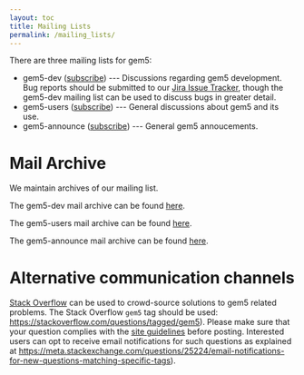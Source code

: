 ```yaml
---
layout: toc
title: Mailing Lists
permalink: /mailing_lists/
---
```


There are three mailing lists for gem5:

* gem5-dev ([subscribe](
https://lists.gem5.org/postorius/lists/gem5-dev.gem5.org/)) --- Discussions
regarding gem5 development. Bug reports should be submitted to our
[Jira Issue Tracker](https://gem5.atlassian.net), though the gem5-dev mailing
list can be used to discuss bugs in greater detail.
* gem5-users ([subscribe](
https://lists.gem5.org/postorius/lists/gem5-users.gem5.org/)) --- General
discussions about gem5 and its use.
* gem5-announce ([subscribe](
https://lists.gem5.org/postorius/lists/gem5-announce.gem5.org)) --- General
gem5 annoucements.

# Mail Archive

We maintain archives of our mailing list.

The gem5-dev mail archive can be found [here](
https://www.mail-archive.com/gem5-dev@gem5.org).

The gem5-users mail archive can be found [here](
https://www.mail-archive.com/gem5-users@gem5.org).

The gem5-announce mail archive can be found [here](
https://www.mail-archive.com/gem5-announce@gem5.org/).

# Alternative communication channels

[Stack Overflow](https://stackoverflow.com) can be used to crowd-source
solutions to gem5 related problems. The Stack Overflow `gem5` tag should be
used: <https://stackoverflow.com/questions/tagged/gem5>). Please make sure
that your question complies with the [site guidelines](
https://stackoverflow.com/help/asking) before posting. Interested users can opt
to receive email notifications for such questions as explained at
<https://meta.stackexchange.com/questions/25224/email-notifications-for-new-questions-matching-specific-tags>).
